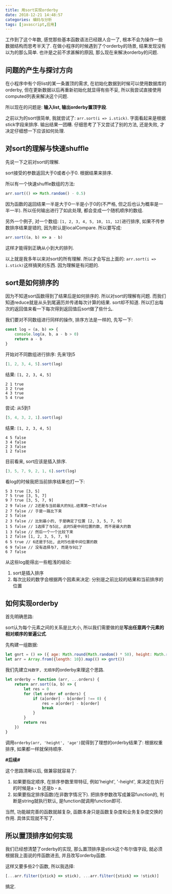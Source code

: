 ```yaml
---
title: 用sort实现orderby
date: 2018-12-21 14:48:57
categories: 编码与分析
tags: [javascript,应用]
---
```

工作到了这个年数, 感觉那些基本函数语法已经跟人合一了, 根本不会为操作一些数据结构而思考半天了. 在做小程序的时候遇到了个orderby的场景, 结果发现没有以为的那么简单. 也许是之前不求甚解的原因, 那么现在来解决orderby的问题.

<!--more-->

## 问题的产生与探讨方向

在小程序中有个将list的某一条置顶的需求, 在初始化数据到时候可以使用数据库的orderby, 但在更新数据以后再重新初始化就显得有些不妥, 所以我尝试直接使用computed列表来解决这个问题.

所以现在的问题是: **输入list, 输出orderby置顶字段**.

之前以为的sort很简单, 我就尝试了: `arr.sort(i => i.stick)`. 字面看起来是根据stick字段来排序. 输出结果一团糟. 仔细思考了下又尝试了别的方法, 还是失败, 才决定仔细想一下应该如何处理.

## 对sort的理解与快速shuffle

先说一下之前对sort的理解.

sort接受的参数返回大于0或者小于0. 根据结果来排序.

所以有一个快速shuffle数组的方法:

```js
arr.sort(() => Math.random() - 0.5)
```

因为函数的返回结果一半是大于0一半是小于0的(不严格, 但之后也认为概率是一半一半). 所以任何输出进行了如此处理, 都会变成一个随机顺序的数组.

另外一个例子, 对一个数组: `[1, 2, 3, 4, 5, 10, 11, 12]`进行排序, 如果不传参数排序结果是错的, 因为默认是localCompare. 所以要写成:

```js
arr.sort((a, b) => a - b)
```

这样才能得到正确从小到大的排列.

以上就是我多年以来对sort的所有理解. 所以才会写出上面的: `arr.sort(i => i.stick)`这样搞笑的东西. 因为理解是有问题的.

## sort是如何排序的

因为不知道sort函数得到了结果后是如何排序的. 所以对sort的理解有问题. 而我们知道reduce就是从头到尾遍历并传递每次计算的结果. sort却不知道. 所以打出每次的返回值来看一下每次得到返回值后sort做了些什么.

我们要对不同数组进行同样的操作, 排序方法是一样的, 先写一下:

```js
const log = (a, b) => {
    console.log(a, b, a - b > 0)
    return a - b
}
```

开始对不同数组进行排序: 先来1到5

```js
[1, 2, 3, 4, 5].sort(log)
```

结果: `[1, 2, 3, 4, 5]`

```
2 1 true
3 2 true
4 3 true
5 4 true
```

尝试: 从5到1

```js
[5, 4, 3, 2, 1].sort(log)
```

结果: `[1, 2, 3, 4, 5]`

```
4 5 false
3 4 false
2 3 false
1 2 false
```

目前看来, sort应该是插入排序. 

```js
[3, 5, 7, 9, 2, 1, 6].sort(log)
```

看log的时候我把当前排序结果也打一下:

```
5 3 true [3, 5]
7 5 true [3, 5, 7]
9 7 true [3, 5, 7, 9]
2 9 false // 2还是与当前最大的9比.结果第一次false
2 7 false // 于是一路比下来
2 5 false
2 3 false // 比到最小的, 于是确定了位置 [2, 3, 5, 7, 9]
1 5 false // 1选择了与5比, 此时5是中间位置的数, 而不是最大的数
1 3 false // 然后一个一个比较下来
1 2 false [1, 2, 3, 5, 7, 9]
6 5 true // 6还是于5比, 此时5也是中间位置的数
6 9 false // 没有选择与7, 而是与9比了
6 7 false
```

从这些log能得出一些粗浅的结论:

1. sort是插入排序
2. 每次比较的数字会根据两个因素来决定: 分别是之前比较的结果和当前排序的位置

## 如何实现orderby

首先明确思路:

sort认为每个元素之间的关系是比大小, 所以我们需要做的是**写出任意两个元素的相对顺序的普遍公式**.

先构建一组数据:

```js
let gnrt = () => ({ age: Math.round(Math.random() * 50), height: Math.round(Math.random() * 200) })
let arr = Array.from({length: 10}).map(() => gnrt())
```

我们先建立`纯数字, 无顺序`的orderby来理这个思路.

```js
let orderby = function (arr, ...orders) {
	return arr.sort((a, b) => {
		let res = 0
		for (let order of orders) {
			if (a[order] - b[order] !== 0) {
				res = a[order] - b[order]
				break
			} 
		}
		return res
	})
}
```

调用`orderby(arr, 'height', 'age')`就得到了理想的orderby结果了: 根据权重排序, 如果都一样就保持顺序.

**#后续#**

这个思路清晰以后, 做兼容就容易了:

1. 如果要指定顺序, 在排序参数里带特征, 例如'height', '-height', 来决定在执行的时候是a - b 还是b - a.
2. 如果要指定排序函数(在非数字情况下). 把排序参数改写成兼容function的, 判断是string就执行默认, 是function就调用function即可.

当然, 功能越完善的函数就越复杂, 函数本身只是函数复杂度和业务复杂度交换的作用. 具体实现就不写了.

## 所以置顶排序如何实现

我们已经想清楚了orderby的实现, 那么置顶排序是stick这个布尔值字段, 就必须根据我上面说的传函数进去, 并且改写orderby函数.

这样又要多些2个函数, 所以我选择:

```js
[...arr.filter({stick} => stick), ...arr.filter({stick} => !stick)]
```

搞定.

